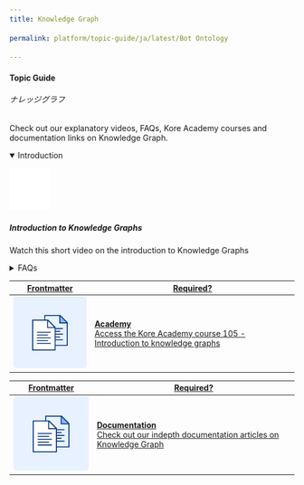 ```yaml
---
title: Knowledge Graph

permalink: platform/topic-guide/ja/latest/Bot Ontology

---
```

#### Topic Guide
###### ナレッジグラフ

  Check out our explanatory videos, FAQs, Kore Academy courses and documentation links on Knowledge Graph.

<details class="introduction-video" open>
  <summary>Introduction
  </summary>
  
   [![Introduction to Knowledge Graph](images/video-icon.svg)](https://drive.google.com/file/d/1H_ftFzlqxafj0lRx-xxOIhm6kXyB8lbo/preview)

  ##### Introduction to Knowledge Graphs
  Watch this short video on the introduction to Knowledge Graphs

</details>

<details>
  <summary>FAQs
  </summary>

  <a class="doc-link" target="_blank" href="https://developer.kore.ai/docs/bots/bot-builder-tool/knowledge-task/creating-a-knowledge-graph/?lang=ja">
 
  ナレッジタスクとは

</a>

<a class="doc-link" target="_blank" href="https://developer.kore.ai/docs/bots/bot-builder-tool/knowledge-task/creating-a-knowledge-graph/?lang=ja">
 
  ナレッジグラフの作成方法

</a>


<a class="doc-link" target="_blank" href="https://developer.kore.ai/docs/bots/bot-builder-tool/knowledge-task/importing-the-bot-ontology-from-csv-or-json/?lang=ja">
 
  ナレッジグラフのインポートおよびエクスポート方法

</a>


<a class="doc-link" target="_blank" href="https://developer.kore.ai/docs/bots/nlp/knowledge-graph/#Create_Classes_and_Add_them_to_Terms?lang=ja">

  ナレッジグラフでのクラスの使用方法

</a>

<a class="doc-link" target="_blank" href="https://developer.kore.ai/docs/bots/nlp/knowledge-graph/#Enter_Synonyms?lang=ja">

  ナレッジグラフでの同義語の使用方法

</a>

<a class="doc-link" target="_blank" href="https://developer.kore.ai/docs/bots/chatbot-overview/nlp-guide/#Knowledge_Graph?lang=ja">

 ナレッジグラフのトレーニング方法

</a>


</details>


<a class="doc-link" target="_blank" href="https://academy.kore.ai/Public/?li=tcTzvhFfxJcyCjRjSuMUNA%3d%3d">
 

| Frontmatter | Required? |
|-------------|-------------|
| ![alt text](images/docIcon.svg "Title") | **Academy**  <br /> Access the Kore Academy course 105 - Introduction to knowledge graphs | 


</a>


<a class="doc-link" target="_blank" href="https://developer.kore.ai/docs/bots/bot-builder-tool/knowledge-task/knowledge-ontology/">
 

| Frontmatter | Required? |
|-------------|-------------|
| ![alt text](images/docIcon.svg "Title") | **Documentation**  <br /> Check out our indepth documentation articles on Knowledge Graph | 


</a>

